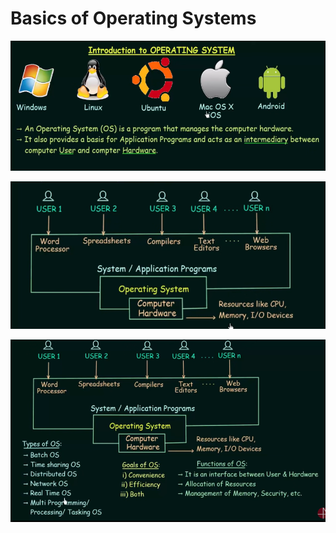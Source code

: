 # Basics of Operating Systems

![img.png](img.png)

![img_1.png](img_1.png)

![img_2.png](img_2.png)

